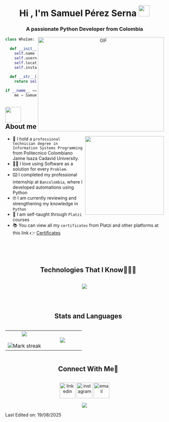 <h1 align="center"><b>Hi , I'm Samuel Pérez Serna </b><img src="https://media.giphy.com/media/hvRJCLFzcasrR4ia7z/giphy.gif" width="35"></h1>

<h3 align="center">A passionate Python Developer from Colombia</h3>

<a target="_blank" align="center">
  <img align="right" top="500" height="300" width="400" alt="GIF" src="https://media1.giphy.com/media/v1.Y2lkPTc5MGI3NjExYnN0MGhkZjg4eDhqdDN6bWdieG1pNjgzejc2eng4NTkyZ2IxN3dmaSZlcD12MV9pbnRlcm5hbF9naWZfYnlfaWQmY3Q9Zw/78XCFBGOlS6keY1Bil/giphy.gif">
</a>

```python
class WhoIam:
    
  def __init__(self):
    self.name = "Samuel Pérez Serna";
    self.username = "SamuelPerezCO";
    self.location = "Antioquia, Colombia";
    self.instagram = "@unp_soft";
  
  def __str__(self):
    return self.name

if __name__ == '__main__':
    me = SamuelPerezCO()
```

## <picture><img src = "https://github.com/7oSkaaa/7oSkaaa/blob/main/Images/about_me.gif?raw=true" width = 50px></picture> About me
<picture> <img align="right" src="https://media0.giphy.com/media/v1.Y2lkPTc5MGI3NjExNW85dXJhdmQyZ2k1eGk3aDlvdXNtanhzcWJoaXpyaDdqZ2h2bWw3dSZlcD12MV9pbnRlcm5hbF9naWZfYnlfaWQmY3Q9Zw/NaDfUq0PoLm7UAtUu1/giphy.gif" width = 250px></picture>
- 🏫 I hold a `professional technician degree in Information Systems Programming` from Politecnico Colombiano Jaime Isaza Cadavid University.
- 👨‍💻 I love using Software as a solution for every `Problem`.
- ⌨️ I completed my professional internship at `Bancolombia`, where I developed automations using Python
- 🤓 I am currently reviewing and strengthening my knowledge in `Python`
- 📝 I am self-taught through `Platzi` courses
- 📚 You can view all my `certificates` from Platzi and other platforms at this link 👉 [Certificates](https://github.com/SamuelPerezCO/Certificaciones)
  
<br><br>
<div id="user-content-toc">
  <ul align="center">
    <summary><h2 style="display: inline-block">Technologies That I Know👨🏻‍💻</h2></summary>
  </ul>
</div>
<!--tech stack icons-->
<p align="center">
  <a href="https://skillicons.dev">
    <img src="https://skillicons.dev/icons?i=git,css,github,html,java,js,linux,md,mysql,postman,py,vscode&perline=14" />
  </a>
</p>

<br>

<div id="user-content-toc">
  <ul align="center">
    <summary><h2 style="display: inline-block">Stats and Languages</h2></summary>
  </ul>
</div>

<!--- stats & Trophy (start) -->
<p align="center">
  <!--- stats (start) -->
<table align="center">
<tr border="none">
<td width="50%" align="center">
  
  <img  align="center"  src="https://github-readme-stats.vercel.app/api?username=SamuelPerezCO&theme=dark&show_icons=true&count_private=true" />
  <br></br>
  <img  title="🔥 Get streak stats for your profile at git.io/streak-stats" alt="Mark streak" src="https://github-readme-streak-stats.herokuapp.com/?user=SamuelPerezCO&theme=dark&hide_border=false" /> 
</td>

<td width="50%" align="center">

  <img  align="center"  src="https://github-readme-stats.anuraghazra1.vercel.app/api/top-langs/?username=SamuelPerezCO&theme=dark&hide_border=false&no-bg=true&no-frame=true&langs_count=10"/>
  
  </td>
</tr>
</table>
<!--- stats (end) -->

<!-- Connect with me -->
<!--h2 without bottom border-->
<div id="user-content-toc">
  <ul align="center">
    <summary><h2 style="display: inline-block">Connect With Me🤝</h2></summary>
  </ul>
</div>

<!--icons and links-->
<p align="center">
<a href="https://www.linkedin.com/in/samuel-perez-serna" target="blank"><img align="center" src="https://user-images.githubusercontent.com/88904952/234979284-68c11d7f-1acc-4f0c-ac78-044e1037d7b0.png" alt="linkedin" height="50" width="50" /></a>
<a href="https://www.instagram.com/unp_soft/" target="blank"><img align="center" src="https://user-images.githubusercontent.com/88904952/234981169-2dd1e58f-4b7e-468c-8213-034ba62156c3.png" alt="instagram" height="50" width="50" /></a>
<a href="mailto:unpsoftware@gmail.com" target="blank">
  <img align="center" src="https://cdn-icons-png.flaticon.com/512/281/281769.png" alt="email" height="50" width="50" />
</a>
</p>


<!--profile visit count-->
<div align="center">
  
[![](https://visitcount.itsvg.in/api?id=SamuelPerezCO&icon=3&color=6)](https://visitcount.itsvg.in)
  
</div>

Last Edited on: 19/08/2025
